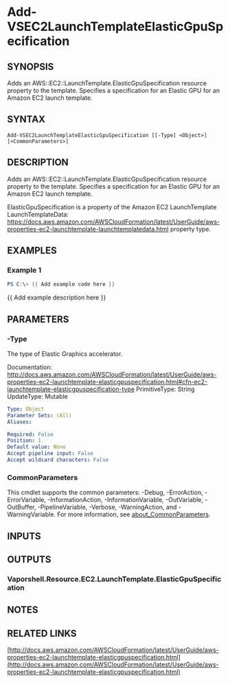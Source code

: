# Add-VSEC2LaunchTemplateElasticGpuSpecification

## SYNOPSIS
Adds an AWS::EC2::LaunchTemplate.ElasticGpuSpecification resource property to the template.
Specifies a specification for an Elastic GPU for an Amazon EC2 launch template.

## SYNTAX

```
Add-VSEC2LaunchTemplateElasticGpuSpecification [[-Type] <Object>] [<CommonParameters>]
```

## DESCRIPTION
Adds an AWS::EC2::LaunchTemplate.ElasticGpuSpecification resource property to the template.
Specifies a specification for an Elastic GPU for an Amazon EC2 launch template.

ElasticGpuSpecification is a property of the  Amazon EC2 LaunchTemplate LaunchTemplateData: https://docs.aws.amazon.com/AWSCloudFormation/latest/UserGuide/aws-properties-ec2-launchtemplate-launchtemplatedata.html property type.

## EXAMPLES

### Example 1
```powershell
PS C:\> {{ Add example code here }}
```

{{ Add example description here }}

## PARAMETERS

### -Type
The type of Elastic Graphics accelerator.

Documentation: http://docs.aws.amazon.com/AWSCloudFormation/latest/UserGuide/aws-properties-ec2-launchtemplate-elasticgpuspecification.html#cfn-ec2-launchtemplate-elasticgpuspecification-type
PrimitiveType: String
UpdateType: Mutable

```yaml
Type: Object
Parameter Sets: (All)
Aliases:

Required: False
Position: 1
Default value: None
Accept pipeline input: False
Accept wildcard characters: False
```

### CommonParameters
This cmdlet supports the common parameters: -Debug, -ErrorAction, -ErrorVariable, -InformationAction, -InformationVariable, -OutVariable, -OutBuffer, -PipelineVariable, -Verbose, -WarningAction, and -WarningVariable. For more information, see [about_CommonParameters](http://go.microsoft.com/fwlink/?LinkID=113216).

## INPUTS

## OUTPUTS

### Vaporshell.Resource.EC2.LaunchTemplate.ElasticGpuSpecification
## NOTES

## RELATED LINKS

[http://docs.aws.amazon.com/AWSCloudFormation/latest/UserGuide/aws-properties-ec2-launchtemplate-elasticgpuspecification.html](http://docs.aws.amazon.com/AWSCloudFormation/latest/UserGuide/aws-properties-ec2-launchtemplate-elasticgpuspecification.html)

